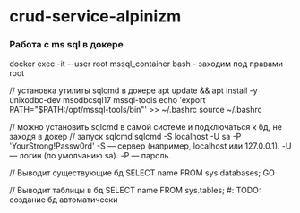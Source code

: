 # crud-service-alpinizm
### Работа с ms sql в докере
docker exec -it --user root mssql_container bash - заходим под правами root

// установка утилиты sqlcmd в докере
apt update && apt install -y unixodbc-dev msodbcsql17 mssql-tools
echo 'export PATH="$PATH:/opt/mssql-tools/bin"' >> ~/.bashrc
source ~/.bashrc 

// можно установить sqlcmd в самой системе и подключаться к бд, не заходя в докер
// запуск sqlcmd 
sqlcmd -S localhost -U sa -P 'YourStrong!Passw0rd'
-S — сервер (например, localhost или 127.0.0.1).
-U — логин (по умолчанию sa).
-P — пароль.

// Выводит существующие бд
SELECT name FROM sys.databases;
GO

// Выводит таблицы в бд
SELECT name FROM sys.tables;
#: TODO: создание бд автоматически
